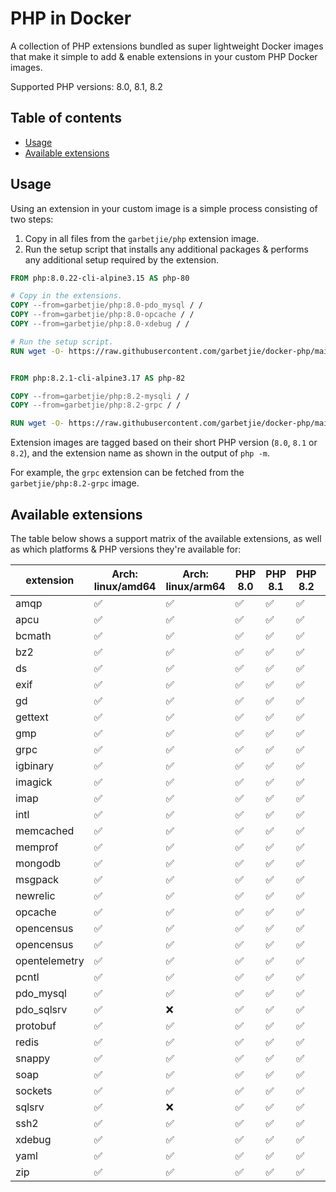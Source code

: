 PHP in Docker
=============

A collection of PHP extensions bundled as super lightweight Docker images that make it simple to add & enable extensions
in your custom PHP Docker images.

Supported PHP versions: 8.0, 8.1, 8.2

## Table of contents

* [Usage](#usage)
* [Available extensions](#available-extensions)
<!-- * [Base images](#base-images) -->


## Usage

Using an extension in your custom image is a simple process consisting of two steps:

1. Copy in all files from the `garbetjie/php` extension image.
2. Run the setup script that installs any additional packages & performs any additional setup required by the extension.

```dockerfile
FROM php:8.0.22-cli-alpine3.15 AS php-80

# Copy in the extensions.
COPY --from=garbetjie/php:8.0-pdo_mysql / /
COPY --from=garbetjie/php:8.0-opcache / /
COPY --from=garbetjie/php:8.0-xdebug / /

# Run the setup script.
RUN wget -O- https://raw.githubusercontent.com/garbetjie/docker-php/main/install-dependencies.sh | sh


FROM php:8.2.1-cli-alpine3.17 AS php-82

COPY --from=garbetjie/php:8.2-mysqli / /
COPY --from=garbetjie/php:8.2-grpc / /

RUN wget -O- https://raw.githubusercontent.com/garbetjie/docker-php/main/install-dependencies.sh | sh
```

Extension images are tagged based on their short PHP version (`8.0`, `8.1` or `8.2`), and the extension name as shown in
the output of `php -m`.

For example, the `grpc` extension can be fetched from the `garbetjie/php:8.2-grpc` image. 


## Available extensions

The table below shows a support matrix of the available extensions, as well as which platforms & PHP versions they're
available for:

| extension     | Arch: linux/amd64 | Arch: linux/arm64 | PHP 8.0 | PHP 8.1 | PHP 8.2 | PHP 8.3 |
|---------------|-------------------|-------------------|---------|---------|---------|---------|
| amqp          | ✅                 | ✅                 | ✅       | ✅       | ✅       | ✅       |
| apcu          | ✅                 | ✅                 | ✅       | ✅       | ✅       | ✅       |
| bcmath        | ✅                 | ✅                 | ✅       | ✅       | ✅       | ✅       |
| bz2           | ✅                 | ✅                 | ✅       | ✅       | ✅       | ✅       |
| ds            | ✅                 | ✅                 | ✅       | ✅       | ✅       | ✅       |
| exif          | ✅                 | ✅                 | ✅       | ✅       | ✅       | ✅       |
| gd            | ✅                 | ✅                 | ✅       | ✅       | ✅       | ✅       |
| gettext       | ✅                 | ✅                 | ✅       | ✅       | ✅       | ✅       |
| gmp           | ✅                 | ✅                 | ✅       | ✅       | ✅       | ✅       |
| grpc          | ✅                 | ✅                 | ✅       | ✅       | ✅       |         |
| igbinary      | ✅                 | ✅                 | ✅       | ✅       | ✅       | ✅       |
| imagick       | ✅                 | ✅                 | ✅       | ✅       | ✅       | ✅       |
| imap          | ✅                 | ✅                 | ✅       | ✅       | ✅       | ✅       |
| intl          | ✅                 | ✅                 | ✅       | ✅       | ✅       | ✅       |
| memcached     | ✅                 | ✅                 | ✅       | ✅       | ✅       | ✅       |
| memprof       | ✅                 | ✅                 | ✅       | ✅       | ✅       | ✅       |
| mongodb       | ✅                 | ✅                 | ✅       | ✅       | ✅       | ✅       |
| msgpack       | ✅                 | ✅                 | ✅       | ✅       | ✅       | ✅       |
| newrelic      | ✅                 | ✅                 | ✅       | ✅       | ✅       |         |
| opcache       | ✅                 | ✅                 | ✅       | ✅       | ✅       | ✅       |
| opencensus    | ✅                 | ✅                 | ✅       | ✅       | ✅       |         |
| opencensus    | ✅                 | ✅                 | ✅       | ✅       | ✅       |         |
| opentelemetry | ✅                 | ✅                 | ✅       | ✅       | ✅       |         |
| pcntl         | ✅                 | ✅                 | ✅       | ✅       | ✅       |         |
| pdo_mysql     | ✅                 | ✅                 | ✅       | ✅       | ✅       |         |
| pdo_sqlsrv    | ✅                 | ❌                 | ✅       | ✅       | ✅       |         |
| protobuf      | ✅                 | ✅                 | ✅       | ✅       | ✅       |         |
| redis         | ✅                 | ✅                 | ✅       | ✅       | ✅       |         |
| snappy        | ✅                 | ✅                 | ✅       | ✅       | ✅       |         |
| soap          | ✅                 | ✅                 | ✅       | ✅       | ✅       |         |
| sockets       | ✅                 | ✅                 | ✅       | ✅       | ✅       |         |
| sqlsrv        | ✅                 | ❌                 | ✅       | ✅       | ✅       |         |
| ssh2          | ✅                 | ✅                 | ✅       | ✅       | ✅       |         |
| xdebug        | ✅                 | ✅                 | ✅       | ✅       | ✅       |         |
| yaml          | ✅                 | ✅                 | ✅       | ✅       | ✅       |         |
| zip           | ✅                 | ✅                 | ✅       | ✅       | ✅       |         |
    

<!--
## Base images

There are two base images available:

1. A `www` image based off of the official FPM image, and bundles NGiNX with it. It aims to make it easy to spin up an
   already-functional web server that is easy to configure through environment variables.

2. A `cli` image based off of the offic

[Full documentation]

### PHP

The environment variables below apply to all image variants, and are used to control the behaviour of PHP itself.

| Section              | Name                                        | INI equivalent                                                                                                                                                 | Default                             |
|----------------------|---------------------------------------------|----------------------------------------------------------------------------------------------------------------------------------------------------------------|-------------------------------------|
| PHP Core             | DISPLAY_ERRORS                              | [display_errors](https://www.php.net/manual/en/errorfunc.configuration.php#ini.display-errors)                                                                 | "Off"                               |
|                      | ERROR_REPORTING                             | [error_reporting](https://www.php.net/manual/en/errorfunc.configuration.php#ini.error-reporting)                                                               | "E_ALL & ~E_DEPRECATED & ~E_STRICT" |
|                      | EXPOSE_PHP                                  | [expose_php](https://php.net/expose-php)                                                                                                                       | false                               |
|                      | HTML_ERRORS                                 | [html_errors](https://www.php.net/manual/en/errorfunc.configuration.php#ini.html-errors)                                                                       | "Off"                               |
|                      | MAX_EXECUTION_TIME                          | [max_execution_time](https://www.php.net/manual/en/info.configuration.php#ini.max-execution-time)                                                              | 30                                  |
|                      | MAX_INPUT_TIME                              | [max_input_time](https://www.php.net/manual/en/info.configuration.php#ini.max-input-time)                                                                      | 30                                  |
|                      | MAX_REQUEST_SIZE                            | [post_max_size](https://www.php.net/manual/en/ini.core.php#ini.post-max-size)                                                                                  | "8M"                                |
|                      | MEMORY_LIMIT                                | [memory_limit](https://www.php.net/manual/en/ini.core.php#ini.memory-limit)                                                                                    | "64M"                               |
|                      | OPCACHE_ENABLED                             | [opcache.enable](https://www.php.net/manual/en/opcache.configuration.php#ini.opcache.enable)                                                                   | true                                |
|                      | OPCACHE_CLI_ENABLED                         | [opcache.enable_cli](https://www.php.net/manual/en/opcache.configuration.php#ini.opcache.enable-cli)                                                           | false                               |
|                      | OPCACHE_MAX_ACCELERATED_FILES               | [opcache.max_accelerated_files](https://www.php.net/manual/en/opcache.configuration.php#ini.opcache.max-accelerated-files)                                     | 10000                               |
|                      | OPCACHE_PRELOAD                             | [opcache.preload](https://www.php.net/manual/en/opcache.configuration.php#ini.opcache.preload)                                                                 | ""                                  |
|                      | OPCACHE_REVALIDATE_FREQ                     | [opcache.revalidate_freq](https://www.php.net/manual/en/opcache.configuration.php#ini.opcache.revalidate-freq)                                                 | 2                                   |
|                      | OPCACHE_VALIDATE_TIMESTAMPS                 | [opcache.validate_timestamps](https://www.php.net/manual/en/opcache.configuration.php#ini.opcache.validate-timestamps)                                         | true                                |
|                      | OPCACHE_SAVE_COMMENTS                       | [opcache.save_comments](https://www.php.net/manual/en/opcache.configuration.php#ini.opcache.save-comments)                                                     | true                                |
|                      | SESSION_COOKIE_NAME                         | [session.name](https://www.php.net/manual/en/session.configuration.php#ini.session.name)                                                                       | "PHPSESSID"                         |
|                      | SESSION_SAVE_HANDLER                        | [session.save_handler](https://www.php.net/manual/en/session.configuration.php#ini.session.save-handler)                                                       | "files"                             |
|                      | SESSION_SAVE_PATH                           | [session.save_path](https://www.php.net/manual/en/session.configuration.php#ini.session.save-path)                                                             | "/tmp/sessions"                     |
|                      | SYS_TEMP_DIR                                | [sys_temp_dir](https://www.php.net/manual/en/ini.list.php)                                                                                                     | "/tmp"                              |
|                      | TIMEZONE                                    | [date.timezone](https://www.php.net/manual/en/datetime.configuration.php#ini.date.timezone)                                                                    | "Etc/UTC"                           |
|                      | UPLOAD_MAX_FILESIZE                         | [upload_max_filesize](https://www.php.net/manual/en/ini.core.php#ini.upload-max-filesize)                                                                      | "8M"                                |
| New Relic extension  | NEWRELIC_ENABLED                            | [newrelic.enabled](https://docs.newrelic.com/docs/agents/php-agent/configuration/php-agent-configuration#inivar-enabled)                                       | false                               |
|                      | NEWRELIC_APPNAME                            | [newrelic.appname](https://docs.newrelic.com/docs/agents/php-agent/configuration/php-agent-configuration#inivar-appname)                                       | ""                                  |
|                      | NEWRELIC_BROWSER_MONITORING_AUTO_INSTRUMENT | [newrelic.browser_monitoring.auto_instrument](https://docs.newrelic.com/docs/agents/php-agent/configuration/php-agent-configuration#inivar-autorum)            | true                                |
|                      | NEWRELIC_DAEMON_LOGLEVEL                    | [newrelic.daemon.loglevel](https://docs.newrelic.com/docs/agents/php-agent/configuration/php-agent-configuration#inivar-daemon-loglevel)                       | "error"                             |
|                      | NEWRELIC_DAEMON_ADDRESS                     | [newrelic.daemon.address](https://docs.newrelic.com/docs/agents/php-agent/configuration/php-agent-configuration#inivar-daemon-port)                            | "@newrelic-daemon"                  |
|                      | NEWRELIC_DAEMON_APP_CONNECT_TIMEOUT         | [newrelic.daemon.app_connect_timeout](https://docs.newrelic.com/docs/agents/php-agent/configuration/php-agent-configuration#inivar-daemon-app_connect_timeout) | 5                                   |
|                      | NEWRELIC_DAEMON_START_TIMEOUT               | [newrelic.daemon.start_timeout](https://docs.newrelic.com/docs/agents/php-agent/configuration/php-agent-configuration#inivar-daemon-start_timeout)             | 3                                   |
|                      | NEWRELIC_PROCESS_HOST_DISPLAY_NAME          | [newrelic.process_host.display_name](https://docs.newrelic.com/docs/agents/php-agent/configuration/php-agent-configuration#inivar-process_host-display_name)   | ""                                  |
|                      | NEWRELIC_LABELS                             | [newrelic.labels](https://docs.newrelic.com/docs/agents/php-agent/configuration/php-agent-configuration#inivar-labels)                                         | ""                                  |
|                      | NEWRELIC_LICENCE                            | [newrelic.license](https://docs.newrelic.com/docs/agents/php-agent/configuration/php-agent-configuration#inivar-license)                                       | ""                                  |
|                      | NEWRELIC_LOGLEVEL                           | [newrelic.loglevel](https://docs.newrelic.com/docs/agents/php-agent/configuration/php-agent-configuration#inivar-loglevel)                                     | "info"                              |
|                      | NEWRELIC_TRANSACTION_TRACER_RECORD_SQL      | [newrelic.transaction_tracer.record_sql](https://docs.newrelic.com/docs/agents/php-agent/configuration/php-agent-configuration#inivar-tt-sql)                  | "obfuscated"                        |
| OpenCensus extension | OPENCENSUS_ENABLED                          | N/A (Used to enable/disable the OpenCensus extension)                                                                                                          | false                               |
| XDebug extension     | XDEBUG_ENABLED                              | N/A (Used to enable/disable the XDebug extension)                                                                                                              | false                               |
|                      | XDEBUG_IDEKEY                               | [xdebug.idekey](https://xdebug.org/docs/all_settings#idekey)                                                                                                   | "IDEKEY"                            |
|                      | XDEBUG_CLIENT_HOST                          | [xdebug.client_host](https://xdebug.org/docs/all_settings#client_host)                                                                                         | "host.docker.internal"              |
|                      | XDEBUG_CLIENT_PORT                          | [xdebug.client_port](https://xdebug.org/docs/all_settings#client_port)                                                                                         | 9000                                |

> **Deprecated environment variables**
>
> The following environment variables were renamed or removed. Where variables are renamed or split out, backwards
> compatibility has been maintained as much as possible. If backwards compatibility could not be maintained, it will be 
> indicated:
> 
> * `XDEBUG_REMOTE_AUTOSTART` (removed)
> * `XDEBUG_REMOTE_HOST` (renamed to `XDEBUG_CLIENT_HOST`)
> * `XDEBUG_REMOTE_PORT` (renamed to `XDEBUG_CLIENT_PORT`)
> * `XDEBUG_IDE_KEY` (renamed to `XDEBUG_IDEKEY`)
> * `NEWRELIC_DAEMON_PORT` (renamed to `NEWRELIC_DAEMON_ADDRESS`)
> * `NEWRELIC_DAEMON_WAIT` (split out into `NEWRELIC_DAEMON_APP_CONNECT_TIMEOUT` and `NEWRELIC_DAEMON_START_TIMEOUT`).
> * `NEWRELIC_HOST_DISPLAY_NAME` (renamed to `NEWRELIC_PROCESS_HOST_DISPLAY_NAME`).
> * `NEWRELIC_RECORD_SQL` (renamed to `NEWRELIC_TRANSACTION_TRACER_RECORD_SQL`).
> * `NEWRELIC_AUTORUM_ENABLED` (renamed to `NEWRELIC_BROWSER_MONITORING_AUTO_INSTRUMENT`).
> * `NEWRELIC_APP_NAME` (renamed to `NEWRELIC_APPNAME`).

### FPM

The following variables apply to PHP-FPM.

| Name                      | FPM INI equivalent                                                                                                 | Default           |
|---------------------------|--------------------------------------------------------------------------------------------------------------------|-------------------|
| LISTEN                    | [listen](https://www.php.net/manual/en/install.fpm.configuration.php#listen)                                       | "0.0.0.0:9000"    |
| PM                        | [pm](https://www.php.net/manual/en/install.fpm.configuration.php#pm)                                               | "static"          |
| PM_MAX_CHILDREN           | [pm.max_children](https://www.php.net/manual/en/install.fpm.configuration.php#pm.max-children)                     | 0                 |
| PM_MIN_SPARE_SERVERS      | [pm.min_spare_servers](https://www.php.net/manual/en/install.fpm.configuration.php#pm.min-spare-servers)           | 1                 |
| PM_MAX_SPARE_SERVERS      | [pm.max_spare_servers](https://www.php.net/manual/en/install.fpm.configuration.php#pm.max-spare-servers)           | 3                 |
| PM_MAX_REQUESTS           | [pm.max_requests](https://www.php.net/manual/en/install.fpm.configuration.php#pm.max-requests)                     | 10000             |
| PM_STATUS_PATH            | [pm.status_path](https://www.php.net/manual/en/install.fpm.configuration.php#pm.status-path)                       | "/_/status"       |
| REQUEST_SLOWLOG_TIMEOUT   | [request_slowlog_timeout](https://www.php.net/manual/en/install.fpm.configuration.php#request-slowlog-timeout)     | 0                 |
| REQUEST_TERMINATE_TIMEOUT | [request_terminate_timeout](https://www.php.net/manual/en/install.fpm.configuration.php#request-terminate-timeout) | 60                |
| SLOWLOG                   | [slowlog](https://www.php.net/manual/en/install.fpm.configuration.php#slowlog)                                     | "/proc/self/fd/2" |

> **Deprecated environment variables**
>
> The following environment variables were renamed to reflect the actual INI config key more closely.
> Backwards compatibility has been maintained.
>
> * `MAX_CHILDREN` was renamed to `PM_MAX_CHILDREN`.
> * `MIN_SPARE_SERVERS` was renamed to `PM_MIN_SPARE_SERVERS`.
> * `MAX_SPARE_SERVERS` was renamed to `PM_MAX_SPARE_SERVERS`.
> * `MAX_REQUESTS` was renamed to `PM_MAX_REQUESTS`.
> * `STATUS_PATH` was renamed to `PM_STATUS_PATH`.
> * `TIMEOUT` was renamed to `REQUEST_TERMINATE_TIMEOUT`.

### NGiNX

The following variables apply to NGiNX. There is an overlap between these variables, and those that are configurable for
PHP-FPM. In some instances, the NGiNX configuration overrides some of the defaults for PHP-FPM.

| Name                      | NGiNX config equivalent                                                                                           | Default                                                                                                                                                             |
|---------------------------|-------------------------------------------------------------------------------------------------------------------|---------------------------------------------------------------------------------------------------------------------------------------------------------------------|
| ABSOLUTE_REDIRECT         | [absolute_redirect](http://nginx.org/en/docs/http/ngx_http_core_module.html#absolute_redirect)                    | "on"                                                                                                                                                                |
| CONTENT_EXPIRY_DURATION   | [expires](http://nginx.org/en/docs/http/ngx_http_headers_module.html#expires)                                     | "off"                                                                                                                                                               |
| CONTENT_EXPIRY_EXTENSIONS | n/a (pipe-delimited extensions to apply "Expires" and "Cache-Control" headers to)                                 | "js\|css\|png\|jpg\|jpeg\|gif\|svg\|ico\|ttf\|woff\|woff2"                                                                                                          |
| FASTCGI_BUFFER_SIZE       | [fastcgi_buffer_size](http://nginx.org/en/docs/http/ngx_http_fastcgi_module.html#fastcgi_buffer_size)             | "64k"                                                                                                                                                               |
| FASTCGI_BUFFERING         | [fastcgi_buffering](http://nginx.org/en/docs/http/ngx_http_fastcgi_module.html#fastcgi_buffering)                 | "on"                                                                                                                                                                |
| FASTCGI_BUFFERS           | [fastcgi_buffers](http://nginx.org/en/docs/http/ngx_http_fastcgi_module.html#fastcgi_buffers)                     | "32 32k"                                                                                                                                                            |
| FASTCGI_BUSY_BUFFERS_SIZE | [fastcgi_busy_buffers_size](http://nginx.org/en/docs/http/ngx_http_fastcgi_module.html#fastcgi_busy_buffers_size) | "96k"                                                                                                                                                               |
| GZIP_TYPES                | [gzip_types](http://nginx.org/en/docs/http/ngx_http_gzip_module.html#gzip_types)                                  | "application/ecmascript application/javascript application/json application/xhtml+xml application/xml text/css text/ecmascript text/javascript text/plain text/xml" |
| GZIP_PROXIED              | [gzip_types](http://nginx.org/en/docs/http/ngx_http_gzip_module.html#gzip_proxied)                                | "any"                                                                                                                                                               |
| LISTEN                    | [fastcgi_pass](http://nginx.org/en/docs/http/ngx_http_fastcgi_module.html#fastcgi_pass)                           | "/var/run/php-fpm.sock"                                                                                                                                             |
| PORT                      | [listen](http://nginx.org/en/docs/http/ngx_http_core_module.html#listen)                                          | 80                                                                                                                                                                  |
| PORT_IN_REDIRECT          | [port_in_redirect](http://nginx.org/en/docs/http/ngx_http_core_module.html#port_in_redirect)                      | "off"                                                                                                                                                               |
| ROOT                      | [root](http://nginx.org/en/docs/http/ngx_http_core_module.html#root)                                              | "/srv/public"                                                                                                                                                       |
| PM_STATUS_HOSTS_ALLOWED   | [allow](http://nginx.org/en/docs/http/ngx_http_access_module.html#allow)                                          | "127.0.0.1"                                                                                                                                                         |
| PM_STATUS_HOSTS_DENIED    | [deny](http://nginx.org/en/docs/http/ngx_http_access_module.html#deny)                                            | "all"                                                                                                                                                               |
| REQUEST_TERMINATE_TIMEOUT | [fastcgi_read_timeout](http://nginx.org/en/docs/http/ngx_http_fastcgi_module.html#fastcgi_read_timeout)           | 60                                                                                                                                                                  |

> **Deprecated environment variables**
>
> The following environment variables were renamed, and backwards compatibility has been maintained.
>
> * `STATUS_HOSTS_ALLOWED` was renamed to `PM_STATUS_HOSTS_ALLOWED`.
> * `STATUS_HOSTS_DENIED` was renamed to `PM_STATUS_HOSTS_DENIED`.
> * `TIMEOUT` was renamed to `REQUEST_TERMINATE_TIMEOUT`.

## Changelog

* **2021-08-12**
  * Change XDebug log level to 7 from 10.

* **2021-08-11**
  * Change to using a multi-stage build file (this should help with preventing nginx images from being pushed all the time).
  * Copy installation scripts after `grpc` extension installation. This will prevent the grpc installation from happening
    when extensions are added/removed.

* **2021-07-27**
  * Make New Relic available on PHP 8.
  * Add `grpc`, `protobuf` and `yaml` extensions.
  * Refactor how the extensions are downloaded & installed.
  * Remove references to ZTS.
  * Remove `dash` shell.
  * Switch from `dumb-init` to `tini`.
  * Make `opencensus` available on PHP 8.
  * Bump extension versions:
    * `opencensus`: 007b35d8f7ed21cab9aa47406578ae02f73f91c5 -> 0.3.0

* **2021-07-21**
  * Upgrade PHP versions to `7.3.29`, `7.4.21` & `8.0.8`.
  * Upgrade Alpine to `3.14`.
  * Bump extension versions:
    * `newrelic`: 9.16.0.295 -> 9.17.1.301
    * `igbinary`: 3.2.1 -> 3.2.3
    * `imagick`: 3.4.4 -> 3.5.0
    * `redis`: 5.3.2 -> 5.3.4
    * `xdebug`: 3.0.2 -> 3.0.4

* **2021-04-21**
  * Ensure `imagick` extension is available on PHP 8.0 too.

* **2021-04-20**
  * Add `imagick` extension.

* **2021-03-16**
  * Add configuration items:
    * `FASTCGI_BUFFERING`
    * `FASTCGI_BUFFER_SIZE`
    * `FASTCGI_BUFFERS`
    * `FASTCGI_BUSY_BUFFERS_SIZE`
  * Increase default values for `FASTCGI_BUFFER_SIZE` and `FASTCGI_BUSY_BUFFERS_SIZE`.
  * Turn FastCGI buffering on by default.

* See [CHANGELOG.md](CHANGELOG.md) for a full history.
-->
